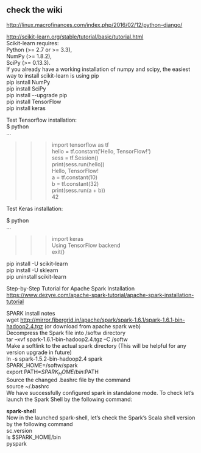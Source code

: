 
 
## check the  wiki   
http://linux.macrofinances.com/index.php/2016/02/12/python-django/  
   
http://scikit-learn.org/stable/tutorial/basic/tutorial.html   
Scikit-learn requires:    
Python (>= 2.7 or >= 3.3),    
NumPy (>= 1.8.2),   
SciPy (>= 0.13.3).   
If you already have a working installation of numpy and scipy, the easiest way to install scikit-learn is using pip   
pip isntall NumPy     
pip install SciPy     
pip install --upgrade pip   
pip install TensorFlow    
pip install keras   
    
Test Tensorflow installation:    
$ python    
...    
>>> import tensorflow as tf    
>>> hello = tf.constant('Hello, TensorFlow!')    
>>> sess = tf.Session()    
>>> print(sess.run(hello))    
Hello, TensorFlow!    
>>> a = tf.constant(10)    
>>> b = tf.constant(32)    
>>> print(sess.run(a + b))    
42    
>>>    
Test Keras installation:    
    
$ python    
...    
>>> import keras    
Using TensorFlow backend    
>>> exit()    
    
    



   
    
pip install -U scikit-learn         
  pip install -U sklearn       
  pip uninstall scikit-learn               
      

Step-by-Step Tutorial for Apache Spark Installation    
https://www.dezyre.com/apache-spark-tutorial/apache-spark-installation-tutorial    
    
SPARK install  notes          
wget http://mirror.fibergrid.in/apache/spark/spark-1.6.1/spark-1.6.1-bin-hadoop2.4.tgz  (or download from apache spark web)        
Decompress the Spark file into /softw directory    
tar –xvf spark-1.6.1-bin-hadoop2.4.tgz –C /softw       
Make a softlink to the actual spark directory (This will be helpful for any version upgrade in future)      
ln -s spark-1.5.2-bin-hadoop2.4 spark        
SPARK_HOME=/softw/spark          
export PATH=$SPARK_HOME/bin:$PATH           
Source the changed .bashrc file by the command        
source  ~/.bashrc            
We have successfully configured spark in standalone mode. To check let’s launch the Spark Shell by the following command:    
          
**spark-shell**      
Now in the launched spark-shell, let’s check the Spark’s Scala shell version by the following command           
sc.version            
ls $SPARK_HOME/bin            
pyspark             




